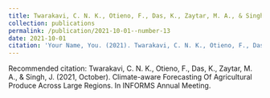 ```yaml
---
title: Twarakavi, C. N. K., Otieno, F., Das, K., Zaytar, M. A., & Singh, J. (2021, October). Climate-aware Forecasting Of Agricultural Produce Across Large Regions. In INFORMS Annual Meeting.
collection: publications
permalink: /publication/2021-10-01--number-13
date: 2021-10-01
citation: 'Your Name, You. (2021). Twarakavi, C. N. K., Otieno, F., Das, K., Zaytar, M. A., & Singh, J. (2021, October). Climate-aware Forecasting Of Agricultural Produce Across Large Regions. In INFORMS Annual Meeting. <i>Journal X</i>. 1(1).'
---
```


Recommended citation: Twarakavi, C. N. K., Otieno, F., Das, K., Zaytar, M. A., & Singh, J. (2021, October). Climate-aware Forecasting Of Agricultural Produce Across Large Regions. In INFORMS Annual Meeting.
